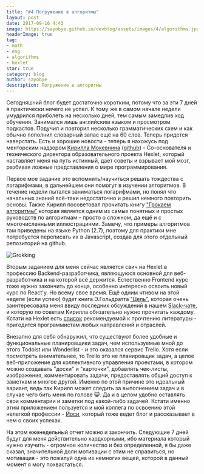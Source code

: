```yaml
---
title: "#4 Погружение в алгоритмы"
layout: post
date: 2017-09-16 4:43
image: https://sayobye.github.io/devblog/assets/images/4/algorithms.jpg
headerImage: true
tag:
- math
- eng
- algorithms
- hexlet
star: true
category: blog
author: sayobye
description: Погружение в алгоритмы
---
```


Сегодняшний блог будет достаточно коротким, потому что за эти 7 дней я практически ничего не успел. К тому же в самом начале недели умудрился приболеть на несколько дней, тем самым замедлив ход обучения. Занимался лишь английским языком и просмотром подкастов. Подучил и повторил несколько грамматических схем и как обычно пополнил словарный запас ещё на 60 слов. Теперь придется наверстать. Есть и хорошие новости - теперь я нахожусь под менторским надзором [Кирилла Мокевнина](https://moikrug.ru/mokevnin) ([github](https://github.com/mokevnin)) - Со-основателя и технического директора образовательного проекта Hexlet, который наставляет меня на путь истинный, дает советы и взрывает мой мозг, разбивая ложные представления о мире программирования. 

Первое мое задание это вспомнить/научиться решать тождества с логарифмами, в дальнейшем они помогут в изучении алгоритмов. В течение недели пытался заниматься логарифмами, но понял что начальных знаний всё-таки недостаточно и решил немного повторить основы. Также Кирилл посоветовал прочитать книгу ["Грокаем алгоритмы"](https://www.amazon.com/Grokking-Algorithms-illustrated-programmers-curious/dp/1617292230/) которая является одним из самых понятных и простых руководств по алгоритмам - просто о сложном, да ещё и с многочисленными иллюстрациями. Замечу, что примеры алгоритмов там приведены на языке Python (2.7), поэтому для практики мне потребуется переписать их в Javascript, создав для этого отдельный репозиторий на github.  

![Grokking](https://sayobye.github.io/devblog/assets/images/4/grokking.jpg)

Вторым заданием для меня сейчас является свич на Hexlet в профессию Backend-разработчика, являющуюся основной для веб-разработчика и на которой всё держится. Естественно Frontend курс тоже нужно закончить до конца, особенно интересно освоить новый курс по React'y. Но всему свое время. Ещё одним чтивом на этой неделе (если успею) будет книга Э.Гольдратта ["Цель"](https://www.amazon.com/Goal-Process-Ongoing-Improvement/dp/0884271951/), которая очень заинтересовала меня ввиду последних обсуждений в нашем [Slack-чате](https://hexlet-ru.slack.com), и которую по советам Кирилла обязательно нужно прочитать каждому. Кстати на Hexlet есть [список](https://map.hexlet.io/pages/books) рекомендуемой к прочтению литературы - пригодится программистам любых направлений и отраслей. 

Внезапно для себя обнаружил, что существуют более удобные и функциональные планировщики задач, чем используемые мной до этого Todoist или Wonderlist - и это оказался сервис Trello. Хотя если посмотреть внимательнее, то Trello это не планировщик задач, а целое веб-приложение для коллективного управления проектами, в котором можно создавать "доски" и "карточки", добавлять чек-листы, изображения, комментировать задачи, предоставлять общий доступ к заметкам и многое другой. Именно по этой причине это идеальный вариант, ведь так Кирилл может следить за выполнением задач и в случае чего бить меня по голове :smiley_cat:. Да и в целом удобно оставлять свои комментарии и заметки под какой-либо задачей. Кстати именно этим приложением пользуется и мой коллега по освоению этой нелегкой профессии - [Йоси](https://joisadler.me/), который тоже ведет блог и рассказывает в нем о своих успехах. 

На этом еженедельный отчет можно и закончить. Следующие 7 дней будут для меня действительно хардкорными, ибо материала который нужно изучить - огромное количество и без определенной, я бы даже сказал, значительной доли мотивации с этим не справиться, но мотивация - это пожалуй одна из немногих вещей, которой в данный момент я могу похвастаться. 
